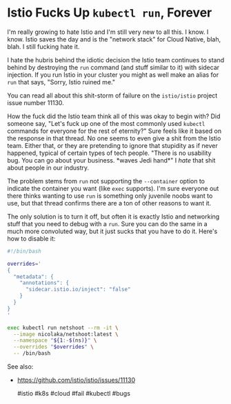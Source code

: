 # Istio Fucks Up `kubectl run`, Forever

I'm really growing to hate Istio and I'm still very new to all this.
I know. I know. Istio saves the day and is the "network stack" for Cloud
Native, blah, blah. I still fucking hate it.

I hate the hubris behind the idiotic decision the Istio team continues
to stand behind by destroying the `run` command (and stuff similar to
it) with sidecar injection. If you run Istio in your cluster you might
as well make an alias for `run` that says, "Sorry, Istio ruined me."

You can read all about this shit-storm of failure on the `istio/istio`
project issue number 11130. 

How the fuck did the Istio team think all of this was okay to begin
with? Did someone say, "Let's fuck up one of the most commonly used
`kubectl` commands for everyone for the rest of eternity?" Sure feels
like it based on the response in that thread. No one seems to even give
a shit from the Istio team. Either that, or they are pretending to
ignore that stupidity as if never happened, typical of certain
types of tech people. "There is no usability bug. You can go about your
business. \*waves Jedi hand\*" I *hate* that shit about people in our
industry.

The problem stems from `run` not supporting the `--container` option to
indicate the container you want (like `exec` supports). I'm sure
everyone out there thinks wanting to use `run` is something only
juvenile noobs want to use, but that thread confirms there are a ton of
other reasons to want it.

The only solution is to turn it off, but often it is exactly Istio and
networking stuff that you need to debug with a `run`. Sure you can do
the same in a much more convoluted way, but it just sucks that you have
to do it. Here's how to disable it:

```bash
#!/bin/bash

overrides='
{
  "metadata": {
    "annotations": {
      "sidecar.istio.io/inject": "false"
    }
  }
}
'

exec kubectl run netshoot --rm -it \
  --image nicolaka/netshoot:latest \
  --namespace "${1:-$(ns)}" \
  --overrides "$overrides" \
  -- /bin/bash

```

See also:

* <https://github.com/istio/istio/issues/11130>

    #istio #k8s #cloud #fail #kubectl #bugs
